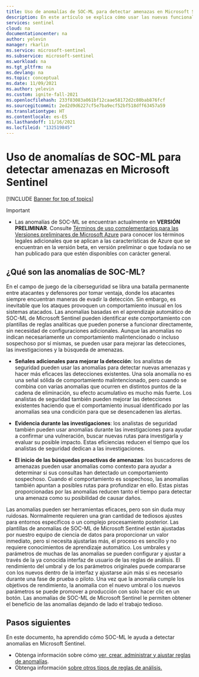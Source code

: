 ```yaml
---
title: Uso de anomalías de SOC-ML para detectar amenazas en Microsoft Sentinel | Microsoft Docs
description: En este artículo se explica cómo usar las nuevas funcionalidades de detección de anomalías de SOC-ML en Microsoft Sentinel.
services: sentinel
cloud: na
documentationcenter: na
author: yelevin
manager: rkarlin
ms.service: microsoft-sentinel
ms.subservice: microsoft-sentinel
ms.workload: na
ms.tgt_pltfrm: na
ms.devlang: na
ms.topic: conceptual
ms.date: 11/09/2021
ms.author: yelevin
ms.custom: ignite-fall-2021
ms.openlocfilehash: 233f83083a061bf12caae58172d2c80bab876fcf
ms.sourcegitcommit: 2ed2d9d6227cf5e7ba9ecf52bf518dff63457a59
ms.translationtype: HT
ms.contentlocale: es-ES
ms.lasthandoff: 11/16/2021
ms.locfileid: "132519845"
---
```

# <a name="use-soc-ml-anomalies-to-detect-threats-in-microsoft-sentinel"></a>Uso de anomalías de SOC-ML para detectar amenazas en Microsoft Sentinel

[!INCLUDE [Banner for top of topics](./includes/banner.md)]

> [!IMPORTANT]
>
> - Las anomalías de SOC-ML se encuentran actualmente en **VERSIÓN PRELIMINAR**. Consulte [Términos de uso complementarios para las Versiones preliminares de Microsoft Azure](https://azure.microsoft.com/support/legal/preview-supplemental-terms/) para conocer los términos legales adicionales que se aplican a las características de Azure que se encuentran en la versión beta, en versión preliminar o que todavía no se han publicado para que estén disponibles con carácter general.

## <a name="what-are-soc-ml-anomalies"></a>¿Qué son las anomalías de SOC-ML?

En el campo de juego de la ciberseguridad se libra una batalla permanente entre atacantes y defensores por tomar ventaja, donde los atacantes siempre encuentran maneras de evadir la detección. Sin embargo, es inevitable que los ataques provoquen un comportamiento inusual en los sistemas atacados. Las anomalías basadas en el aprendizaje automático de SOC-ML de Microsoft Sentinel pueden identificar este comportamiento con plantillas de reglas analíticas que pueden ponerse a funcionar directamente, sin necesidad de configuraciones adicionales. Aunque las anomalías no indican necesariamente un comportamiento malintencionado o incluso sospechoso por sí mismas, se pueden usar para mejorar las detecciones, las investigaciones y la búsqueda de amenazas.

- **Señales adicionales para mejorar la detección**: los analistas de seguridad pueden usar las anomalías para detectar nuevas amenazas y hacer más eficaces las detecciones existentes. Una sola anomalía no es una señal sólida de comportamiento malintencionado, pero cuando se combina con varias anomalías que ocurren en distintos puntos de la cadena de eliminación, su efecto acumulativo es mucho más fuerte. Los analistas de seguridad también pueden mejorar las detecciones existentes haciendo que el comportamiento inusual identificado por las anomalías sea una condición para que se desencadenen las alertas.

- **Evidencia durante las investigaciones**: los analistas de seguridad también pueden usar anomalías durante las investigaciones para ayudar a confirmar una vulneración, buscar nuevas rutas para investigarla y evaluar su posible impacto. Estas eficiencias reducen el tiempo que los analistas de seguridad dedican a las investigaciones.

- **El inicio de las búsquedas proactivas de amenazas**: los buscadores de amenazas pueden usar anomalías como contexto para ayudar a determinar si sus consultas han detectado un comportamiento sospechoso. Cuando el comportamiento es sospechoso, las anomalías también apuntan a posibles rutas para profundizar en ello. Estas pistas proporcionadas por las anomalías reducen tanto el tiempo para detectar una amenaza como su posibilidad de causar daños.

Las anomalías pueden ser herramientas eficaces, pero son sin duda muy ruidosas. Normalmente requieren una gran cantidad de tediosos ajustes para entornos específicos o un complejo procesamiento posterior. Las plantillas de anomalías de SOC-ML de Microsoft Sentinel están ajustadas por nuestro equipo de ciencia de datos para proporcionar un valor inmediato, pero si necesita ajustarlas más, el proceso es sencillo y no requiere conocimientos de aprendizaje automático. Los umbrales y parámetros de muchas de las anomalías se pueden configurar y ajustar a través de la ya conocida interfaz de usuario de las reglas de análisis. El rendimiento del umbral y de los parámetros originales puede compararse con los nuevos dentro de la interfaz y ajustarse aún más si es necesario durante una fase de prueba o piloto. Una vez que la anomalía cumple los objetivos de rendimiento, la anomalía con el nuevo umbral o los nuevos parámetros se puede promover a producción con solo hacer clic en un botón. Las anomalías de SOC-ML de Microsoft Sentinel le permiten obtener el beneficio de las anomalías dejando de lado el trabajo tedioso.

## <a name="next-steps"></a>Pasos siguientes

En este documento, ha aprendido cómo SOC-ML le ayuda a detectar anomalías en Microsoft Sentinel.

- Obtenga información sobre cómo [ver, crear, administrar y ajustar reglas de anomalías](work-with-anomaly-rules.md).
- Obtenga información [sobre otros tipos de reglas de análisis.](detect-threats-built-in.md)
